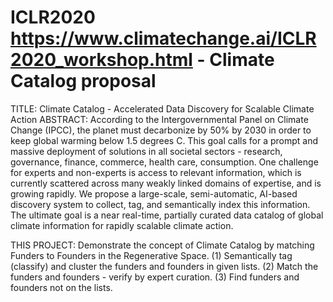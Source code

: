 # ICLR2020 https://www.climatechange.ai/ICLR2020_workshop.html - Climate Catalog proposal

TITLE: Climate Catalog - Accelerated Data Discovery for Scalable Climate Action
ABSTRACT:
According to the Intergovernmental Panel on Climate Change (IPCC), the planet must decarbonize by 50% by 2030 in order to keep global warming below 1.5 degrees C. This goal calls for a prompt and massive deployment of solutions in all societal sectors - research, governance, finance, commerce, health care, consumption. One challenge for experts and non-experts is access to relevant information, which is currently scattered across many weakly linked domains of expertise, and is growing rapidly. We propose a large-scale, semi-automatic, AI-based discovery system to collect, tag, and semantically index this information. The ultimate goal is a near real-time, partially curated data catalog of global climate information for rapidly scalable climate action.

THIS PROJECT:
Demonstrate the concept of Climate Catalog by matching Funders to Founders in the Regenerative Space.
(1) Semantically tag (classify) and cluster the funders and founders in given lists.
(2) Match the funders and founders - verify by expert curation.
(3) Find funders and founders not on the lists.

